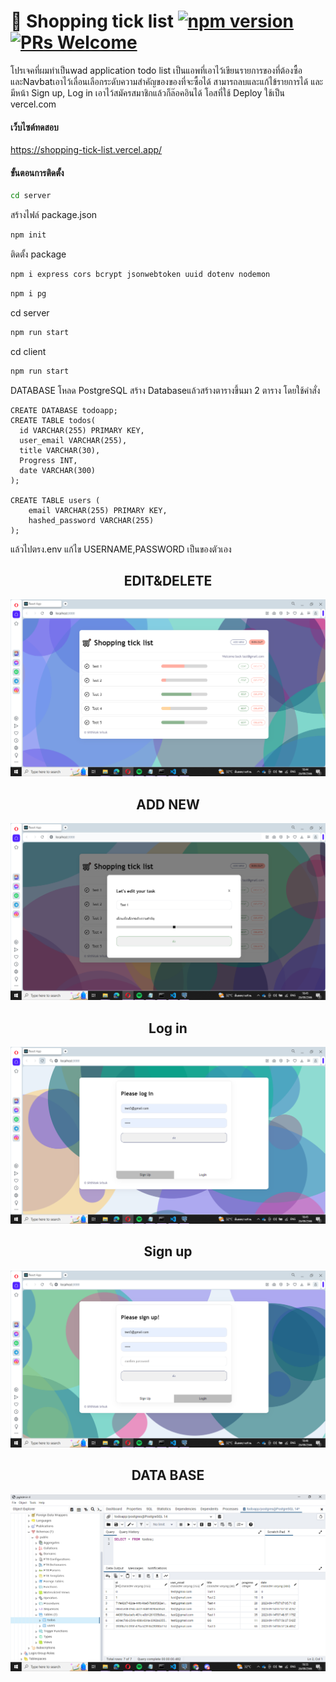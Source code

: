 # 🛒 Shopping tick list         [![npm version](https://img.shields.io/npm/v/react.svg?style=flat)](https://www.npmjs.com/package/react) [![PRs Welcome](https://img.shields.io/badge/PRs-welcome-brightgreen.svg)](https://reactjs.org/docs/how-to-contribute.html#your-first-pull-request)
โปรเจคที่ผมทำเป็นwad application todo list เป็นแอพที่เอาไว้เขียนรายการของที่ต้องซื้อและNavbatเอาไว้เลื่อนเลือกระดับความสำคัญของของที่จะซื้อได้ สามารถลบและแก้ไข้รายการได้ และมีหน้า Sign up, Log in เอาไว้สมัครสมาชิกแล้วก็ล๊อคอินได้ โอสที่ใช้ Deploy ใช้เป็น vercel.com

#### เว็บไซต์ทดสอบ
https://shopping-tick-list.vercel.app/


#### ขั้นตอนการติดตั้ง
```bash
cd server
```

สร้างไฟล์ package.json
```bash
npm init
```

ติดตั้ง package
```bash
npm i express cors bcrypt jsonwebtoken uuid dotenv nodemon
```

```bash
npm i pg
```
cd server
```bash
npm run start
```
cd client
```bash
npm run start
```



DATABASE
โหลด PostgreSQL
สร้าง Databaseแล้วสร้างตารางขึ้นมา 2 ตาราง 
โดยใช้คำสั่ง
```
CREATE DATABASE todoapp;
CREATE TABLE todos(
  id VARCHAR(255) PRIMARY KEY,
  user_email VARCHAR(255),
  title VARCHAR(30),
  Progress INT,
  date VARCHAR(300)
); 

CREATE TABLE users (
    email VARCHAR(255) PRIMARY KEY,
    hashed_password VARCHAR(255)
);
```

แล้วไปตรง.env แก้ไข USERNAME,PASSWORD เป็นของตัวเอง


<p align="center">
 <h2 align="center">EDIT&DELETE</h2>
</p>

![App ScreenShot](https://github.com/leavemealone086/ShoppingTickList/blob/main/img/Shopping_tick_list1.PNG)


<p align="center">
 <h2 align="center">ADD NEW</h2>
</p>

![App ScreenShot](https://github.com/leavemealone086/ShoppingTickList/blob/main/img/Shopping_tick_list2.PNG)

<p align="center">
 <h2 align="center">Log in</h2>
</p>

![App ScreenShot](https://github.com/leavemealone086/ShoppingTickList/blob/main/img/Shopping_tick_list4.PNG)


<p align="center">
 <h2 align="center">Sign up</h2>
</p>

![App ScreenShot](https://github.com/leavemealone086/ShoppingTickList/blob/main/img/Shopping_tick_list5.PNG)


<p align="center">
 <h2 align="center">DATA BASE</h2>
</p>

![App ScreenShot](https://github.com/leavemealone086/ShoppingTickList/blob/main/img/DATA_BASE.PNG)
